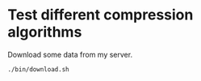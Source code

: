 # Test different compression algorithms

Download some data from my server.

```console
./bin/download.sh
```

